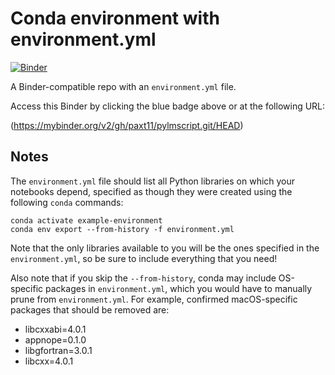 # Conda environment with environment.yml

[![Binder](http://mybinder.org/badge_logo.svg)](https://mybinder.org/v2/gh/paxt11/pylmscript.git/HEAD)

A Binder-compatible repo with an `environment.yml` file.

Access this Binder by clicking the blue badge above or at the following URL:

(https://mybinder.org/v2/gh/paxt11/pylmscript.git/HEAD)

## Notes
The `environment.yml` file should list all Python libraries on which your notebooks
depend, specified as though they were created using the following `conda` commands:

```
conda activate example-environment
conda env export --from-history -f environment.yml
```

Note that the only libraries available to you will be the ones specified in
the `environment.yml`, so be sure to include everything that you need! 

Also note that if you skip the `--from-history`, conda may include OS-specific
packages in `environment.yml`, which you would have to manually prune from
`environment.yml`.  For example, confirmed macOS-specific packages that should
be removed are:

* libcxxabi=4.0.1
* appnope=0.1.0
* libgfortran=3.0.1
* libcxx=4.0.1
